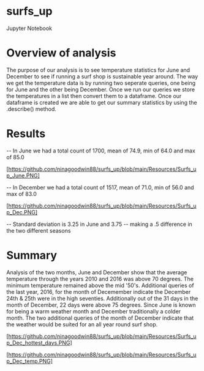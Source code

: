 # surfs_up
Jupyter Notebook

# Overview of analysis
The purpose of our analysis is to see temperature statistics for June and December to see if running a surf shop is sustainable year around. The way we get the temperature data is by running two seperate queries, one being for June and the other being December. Once we run our queries we store the temperatures in a list then convert them to a dataframe. Once our dataframe is created we are able to get our summary statistics by using the .describe() method.

# Results

 -- In June we had a total count of 1700, mean of 74.9, min of 64.0 and max of 85.0

 [https://github.com/ninagoodwin88/surfs_up/blob/main/Resources/Surfs_up_June.PNG]

-- In December we had a total count of 1517, mean of 71.0, min of 56.0 and max of 83.0

  [https://github.com/ninagoodwin88/surfs_up/blob/main/Resources/Surfs_up_Dec.PNG]

 -- Standard deviation is 3.25 in June and 3.75 -- making a .5 difference in the two different seasons

# Summary 

Analysis of the two months, June and December show that the average temperature through the years 2010 and 2016 was above 70 degrees. The minimum temperature remained above the mid '50's. Additional queries of the last year, 2016, for the month of Decemember indicate the December 24th & 25th were in the high seventies. Additionally out of the 31 days in the month of December, 22 days were above 75 degrees. Since June is known for being a warm weather month and December traditionally a colder month. The two additional queries of the month of December indicate that the weather would be suited for an all year round surf shop.

[https://github.com/ninagoodwin88/surfs_up/blob/main/Resources/Surfs_up_Dec_hottest_days.PNG]

[https://github.com/ninagoodwin88/surfs_up/blob/main/Resources/Surfs_up_Dec_temp.PNG]


